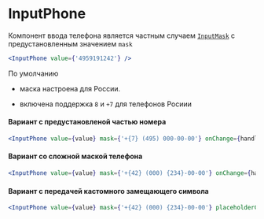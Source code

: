 # InputPhone

Компонент ввода телефона является частным случаем [`InputMask`](../../) с предустановленным значением `mask`

```jsx
<InputPhone value={'4959191242'} />
```

По умолчанию

-   маска настроена для России.

-   включена поддержка `8` и `+7` для телефонов Росиии

#### Вариант с предустановленой частью номера

```jsx
<InputPhone value={value} mask={'+{7} (495) 000-00-00'} onChange={handleChange} />
```

#### Вариант со сложной маской телефона

```jsx
<InputPhone value={value} mask={'+{42} (000) {234}-00-00'} onChange={handleChange} />
```

#### Вариант с передачей кастомного замещающего символа

```jsx
<InputPhone value={value} mask={'+{42} (000) {234}-00-00'} placeholderChar={'#'} onChange={handleChange} />
```
